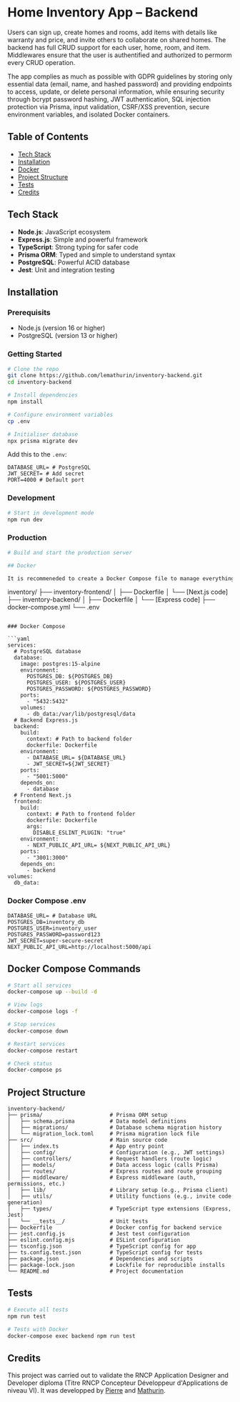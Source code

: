 
# Home Inventory App – Backend

Users can sign up, create homes and rooms, add items with details like warranty and price, and invite others to collaborate on shared homes. The backend has full CRUD support for each user, home, room, and item. Middlewares ensure that the user is authentified and authorized to permorm every CRUD operation.

The app complies as much as possible with GDPR guidelines by storing only essential data (email, name, and hashed password) and providing endpoints to access, update, or delete personal information, while ensuring security through bcrypt password hashing, JWT authentication, SQL injection protection via Prisma, input validation, CSRF/XSS prevention, secure environment variables, and isolated Docker containers.

## Table of Contents

- [Tech Stack](#tech-stack)
- [Installation](#installation)
- [Docker](#docker)
- [Project Structure](#project-structure)
- [Tests](#tests)
- [Credits](#credits)

## Tech Stack

- **Node.js**: JavaScript ecosystem
- **Express.js**: Simple and powerful framework
- **TypeScript**: Strong typing for safer code
- **Prisma ORM**: Typed and simple to understand syntax
- **PostgreSQL**: Powerful ACID database
- **Jest**: Unit and integration testing

## Installation

### Prerequisits

- Node.js (version 16 or higher)
- PostgreSQL (version 13 or higher)

### Getting Started

```bash
# Clone the repo
git clone https://github.com/lemathurin/inventory-backend.git
cd inventory-backend

# Install dependencies
npm install

# Configure environment variables
cp .env

# Initialiser database
npx prisma migrate dev
```

Add this to the `.env`:

```
DATABASE_URL= # PostgreSQL
JWT_SECRET= # Add secret
PORT=4000 # Default port
```

### Development

```bash
# Start in development mode
npm run dev
```

### Production

```bash
# Build and start the production server

## Docker

It is recommeneded to create a Docker Compose file to manage everything at once.

```
inventory/
├── inventory-frontend/
│   ├── Dockerfile
│   └── [Next.js code]
├── inventory-backend/
│   ├── Dockerfile
│   └── [Express code]
├── docker-compose.yml
└── .env
```

### Docker Compose

```yaml
services:
  # PostgreSQL database
  database:
    image: postgres:15-alpine
    environment:
      POSTGRES_DB: ${POSTGRES_DB}
      POSTGRES_USER: ${POSTGRES_USER}
      POSTGRES_PASSWORD: ${POSTGRES_PASSWORD}
    ports:
      - "5432:5432"
    volumes:
      - db_data:/var/lib/postgresql/data
  # Backend Express.js
  backend:
    build:
      context: # Path to backend folder
      dockerfile: Dockerfile
    environment:
      - DATABASE_URL= ${DATABASE_URL}
      - JWT_SECRET=${JWT_SECRET}
    ports:
      - "5001:5000"
    depends_on:
      - database
  # Frontend Next.js
  frontend:
    build:
      context: # Path to frontend folder
      dockerfile: Dockerfile
      args:
        DISABLE_ESLINT_PLUGIN: "true"
    environment:
      - NEXT_PUBLIC_API_URL= ${NEXT_PUBLIC_API_URL}
    ports:
      - "3001:3000"
    depends_on:
      - backend
volumes:
  db_data:
```

### Docker Compose .env

```
DATABASE_URL= # Database URL
POSTGRES_DB=inventory_db
POSTGRES_USER=inventory_user
POSTGRES_PASSWORD=password123
JWT_SECRET=super-secure-secret
NEXT_PUBLIC_API_URL=http://localhost:5000/api
```

## Docker Compose Commands

```bash
# Start all services
docker-compose up --build -d

# View logs
docker-compose logs -f

# Stop services
docker-compose down

# Restart services
docker-compose restart

# Check status
docker-compose ps
```

## Project Structure

```
inventory-backend/
├── prisma/                     # Prisma ORM setup
│   ├── schema.prisma           # Data model definitions
│   ├── migrations/             # Database schema migration history
│   └── migration_lock.toml     # Prisma migration lock file
├── src/                        # Main source code
│   ├── index.ts                # App entry point
│   ├── config/                 # Configuration (e.g., JWT settings)
│   ├── controllers/            # Request handlers (route logic)
│   ├── models/                 # Data access logic (calls Prisma)
│   ├── routes/                 # Express routes and route grouping
│   ├── middleware/             # Express middleware (auth, permissions, etc.)
│   ├── lib/                    # Library setup (e.g., Prisma client)
│   ├── utils/                  # Utility functions (e.g., invite code generation)
│   ├── types/                  # TypeScript type extensions (Express, Jest)
│   └── __tests__/              # Unit tests
├── Dockerfile                  # Docker config for backend service
├── jest.config.js              # Jest test configuration
├── eslint.config.mjs           # ESLint configuration
├── tsconfig.json               # TypeScript config for app
├── ts.config.test.json         # TypeScript config for tests
├── package.json                # Dependencies and scripts
├── package-lock.json           # Lockfile for reproducible installs
└── README.md                   # Project documentation
```

## Tests

```bash
# Execute all tests
npm run test

# Tests with Docker
docker-compose exec backend npm run test
```

## Credits

This project was carried out to validate the RNCP Application Designer and Developer diploma (Titre RNCP Concepteur Développeur d'Applications de niveau VI). It was developped by [Pierre](https://github.com/PierrePedrono) and [Mathurin](https://mathurinsekine.fr).